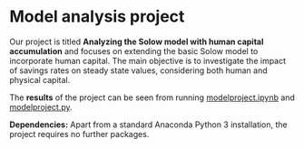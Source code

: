 # Model analysis project

Our project is titled **Analyzing the Solow model with human capital accumulation** and focuses on extending the basic Solow model to incorporate human capital. The main objective is to investigate the impact of savings rates on steady state values, considering both human and physical capital.

The **results** of the project can be seen from running [modelproject.ipynb](modelproject.ipynb) and [modelproject.py](modelproject.py).

**Dependencies:** Apart from a standard Anaconda Python 3 installation, the project requires no further packages.
